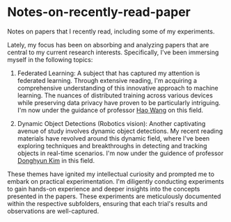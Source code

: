 # Notes-on-recently-read-paper
Notes on papers that I recently read, including some of my experiments.

Lately, my focus has been on absorbing and analyzing papers that are central to my current research interests. Specifically, I've been immersing myself in the following topics:

1. Federated Learning: A subject that has captured my attention is federated learning. Through extensive reading, I'm acquiring a comprehensive understanding of this innovative approach to machine learning. The nuances of distributed training across various devices while preserving data privacy have proven to be particularly intriguing. I'm now under the guidance of professor [Hao Wang](https://intellisys.haow.ca/haowang/) on this field.

2. Dynamic Object Detections (Robotics vision): Another captivating avenue of study involves dynamic object detections. My recent reading materials have revolved around this dynamic field, where I've been exploring techniques and breakthroughs in detecting and tracking objects in real-time scenarios. I'm now under the guidence of professor [Donghyun Kim](https://www.cics.umass.edu/people/kim-donghyun) in this field.

These themes have ignited my intellectual curiosity and prompted me to embark on practical experimentation. I'm diligently conducting experiments to gain hands-on experience and deeper insights into the concepts presented in the papers. These experiments are meticulously documented within the respective subfolders, ensuring that each trial's results and observations are well-captured.